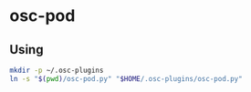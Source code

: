 # osc-pod

## Using

```sh
mkdir -p ~/.osc-plugins
ln -s "$(pwd)/osc-pod.py" "$HOME/.osc-plugins/osc-pod.py"
```
